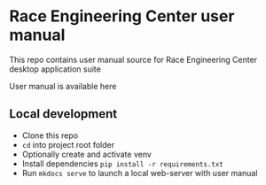 # Race Engineering Center user manual

This repo contains user manual source for Race Engineering Center desktop application suite

User manual is available here

## Local development

- Clone this repo
- `cd` into project root folder
- Optionally create and activate venv
- Install dependencies `pip install -r requirements.txt`
- Run `mkdocs serve` to launch a local web-server with user manual

